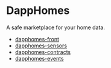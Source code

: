 # DappHomes

A safe marketplace for your home data.

- [dapphomes-front](https://github.com/DappHomes/dapphomes-front)
- [dapphomes-sensors](https://github.com/DappHomes/dapphomes-sensors)
- [dapphomes-contracts](https://github.com/DappHomes/dapphomes-contracts)
- [dapphomes-events](https://github.com/DappHomes/dapphomes-events)
